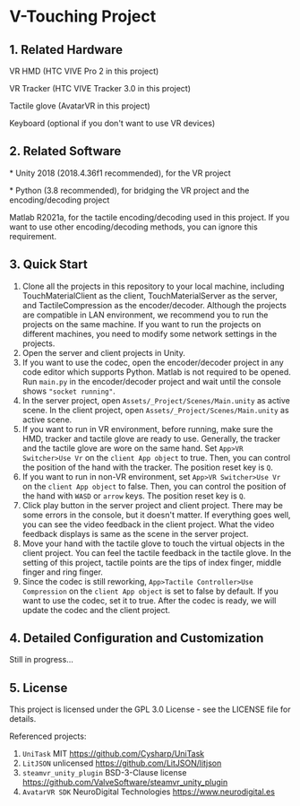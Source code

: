 # V-Touching Project

## 1. Related Hardware
VR HMD (HTC VIVE Pro 2 in this project)

VR Tracker (HTC VIVE Tracker 3.0 in this project)

Tactile glove (AvatarVR in this project)

Keyboard (optional if you don't want to use VR devices)

## 2. Related Software
\* Unity 2018 (2018.4.36f1 recommended), for the VR project

\* Python (3.8 recommended), for bridging the VR project and the encoding/decoding project

Matlab R2021a, for the tactile encoding/decoding used in this project. If you want to use other encoding/decoding methods, you can ignore this requirement.

## 3. Quick Start
1. Clone all the projects in this repository to your local machine, including TouchMaterialClient as the client, TouchMaterialServer as the server, and TactileCompression as the encoder/decoder. Although the projects are compatible in LAN environment, we recommend you to run the projects on the same machine. If you want to run the projects on different machines, you need to modify some network settings in the projects.
2. Open the server and client projects in Unity.
3. If you want to use the codec, open the encoder/decoder project in any code editor which supports Python. Matlab is not required to be opened. Run `main.py` in the encoder/decoder project and wait until the console shows `"socket running"`.
4. In the server project, open `Assets/_Project/Scenes/Main.unity` as active scene. In the client project, open `Assets/_Project/Scenes/Main.unity` as active scene.
5. If you want to run in VR environment, before running, make sure the HMD, tracker and tactile glove are ready to use. Generally, the tracker and the tactile glove are wore on the same hand. Set `App>VR Switcher>Use Vr` on the `client App object` to true. Then, you can control the position of the hand with the tracker. The position reset key is `Q`.
6. If you want to run in non-VR environment, set `App>VR Switcher>Use Vr` on the `client App object` to false. Then, you can control the position of the hand with `WASD` or `arrow` keys. The position reset key is `Q`.
7. Click play button in the server project and client project. There may be some errors in the console, but it doesn't matter. If everything goes well, you can see the video feedback in the client project. What the video feedback displays is same as the scene in the server project.
8. Move your hand with the tactile glove to touch the virtual objects in the client project. You can feel the tactile feedback in the tactile glove. In the setting of this project, tactile points are the tips of index finger, middle finger and ring finger.
9.  Since the codec is still reworking, `App>Tactile Controller>Use Compression` on the `client App object` is set to false by default. If you want to use the codec, set it to true. After the codec is ready, we will update the codec and the client project.

## 4. Detailed Configuration and Customization
Still in progress...

## 5. License
This project is licensed under the GPL 3.0 License - see the LICENSE file for details.

Referenced projects:

1. `UniTask` MIT https://github.com/Cysharp/UniTask
2. `LitJSON` unlicensed https://github.com/LitJSON/litjson
3. `steamvr_unity_plugin` BSD-3-Clause license https://github.com/ValveSoftware/steamvr_unity_plugin
4. `AvatarVR SDK` NeuroDigital Technologies https://www.neurodigital.es

